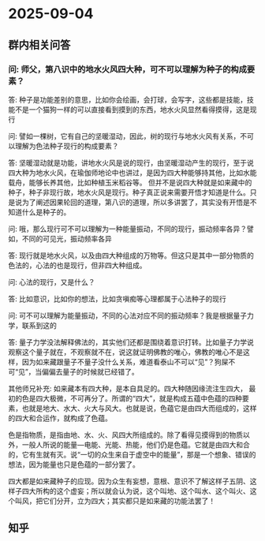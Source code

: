 # 2025-09-04

## 群内相关问答

### 问: 师父，第八识中的地水火风四大种，可不可以理解为种子的构成要素？

答: 种子是功能差别的意思，比如你会绘画，会打球，会写字，这些都是技能，技能不是一个猫狗一样的可以直接看到摸到的东西，地水火风显然看得摸得，这是现行

问: 譬如一棵树，它有自己的坚暖湿动，因此，树的现行与地水火风有关系，不可以理解为色法种子现行的构成要素？

答: 坚暖湿动就是功能，讲地水火风是说的现行，由坚暖湿动产生的现行，至于说四大种为地水火风，在瑜伽师地论中也讲过，是因为四大种能够持其他，比如水能载舟，能够长养其他，比如种植玉米稻谷等。 但并不是说四大种就是如来藏中的种子，种子非现行故，地水火风是现行。种子真正说来需要开悟才知道是什么。只是说为了阐述因果轮回的道理，第八识的道理，所以多讲罢了，其实没有开悟是不知道什么是种子的。

问: 哦，那么现行可不可以理解为一种能量振动，不同的现行，振动频率各异？譬如，不同的可见光，振动频率各异

答: 现行就是地水火风，以及由四大种组成的万物等。但这只是其中一部分物质的色法的，心法的也是现行，但非四大种组成。

问: 心法的现行，又是什么？

答: 比如意识，比如你的想法，比如贪嗔痴等心理都属于心法种子的现行

问: 可不可以理解为能量振动，不同的心法对应不同的振动频率？我是根据量子力学，联系到这的

答: 量子力学没法解释佛法的，其实他们还都是围绕着意识打转。比如量子力学说观察这个量子就在，不观察就不在，说这就证明佛教的唯心，佛教的唯心不是这样，因为如来藏跟量子不量子没什么关系，难道看泰山不可以“见”？狗屎不可“见”，当偏偏去量子的时候就已经错了。

其他师兄补充: 如来藏本有四大种，是本自具足的。四大种随因缘流注生四大，
最初的色是四大极微，不可再分了。所谓的“四大”，就是构成五蕴中色蕴的四种要素，也就是地大、水大、火大与风大。也就是说，色蕴它是由四大而组成的，这样的四大和合运作，就构成了色蕴。

色是指物质，是指由地、水、火、风四大所组成的。除了看得见摸得到的物质以外，一般人所说的能量—电能、光能、热能，他们仍是色蕴。它就是由四大和合的，它有生就有灭。说“一切的众生来自于虚空中的能量”，那是一个想象、错误的想法，因为能量也只是色蕴的一部分罢了。

四大都是如来藏种子的应现。因为众生有妄想，意根、意识不了解这样子五阴、这样子四大所构的这个虚妄；所以就会认为说，这个叫地、这个叫水、这个叫火、这个叫风，把它们分开，立为四大；其实都只是如来藏的功能法罢了！

## 知乎
